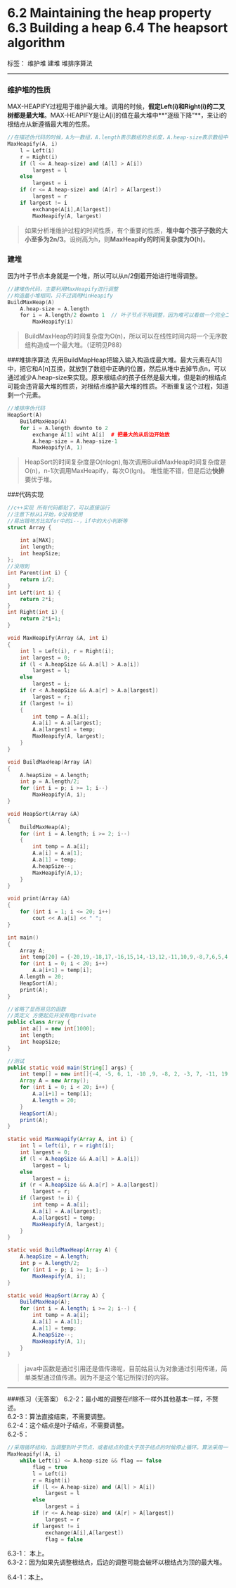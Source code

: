 ﻿# 6.2 Maintaining the heap property 6.3 Building a heap 6.4 The heapsort algorithm

标签： 维护堆 建堆 堆排序算法

---

### 维护堆的性质
MAX-HEAPIFY过程用于维护最大堆。调用的时候，**假定Left(i)和Right(i)的二叉树都是最大堆**。MAX-HEAPIFY是让A[i]的值在最大堆中**“逐级下降”**，来让i的根结点从新遵循最大堆的性质。
```c++
//在描述伪代码的时候，A为一数组，A.length表示数组的总长度，A.heap-size表示数组中存放的堆中的有效元素的个数。下同
MaxHeapify(A, i)
    l = Left(i)
    r = Right(i)
    if (l <= A.heap-size) and (A[l] > A[i])
        largest = l
    else
        largest = i
    if (r <= A.heap-size) and (A[r] > A[largest])
        largest = r
    if largest != i
        exchange(A[i],A[largest])
        MaxHeapify(A, largest)
```

> 如果分析堆维护过程的时间性质，有个重要的性质，**堆中每个孩子子数的大小至多为2n/3**。设树高为h，则**MaxHeapify的时间复杂度为O(h)**。

### 建堆
因为叶子节点本身就是一个堆，所以可以从n/2倒着开始进行堆得调整。
```c++
//建堆伪代码，主要利用MaxHeapify进行调整
//构造最小堆相同，只不过调用MinHeapify
BuildMaxHeap(A)
    A.heap-size = A.length
    for i = A.length/2 downto 1  // 叶子节点不用调整，因为堆可以看做一个完全二叉树
        MaxHeapify(i)
```

> BuildMaxHeap的时间复杂度为O(n)，所以可以在线性时间内将一个无序数组构造成一个最大堆。（证明见P88）

###堆排序算法
先用BuildMapHeap把输入输入构造成最大堆。最大元素在A[1]中，把它和A[n]互换，就放到了数组中正确的位置，然后从堆中去掉节点n，可以通过减少A.heap-size来实现。原来根结点的孩子任然是最大堆，但是新的根结点可能会违背最大堆的性质，对根结点维护最大堆的性质。不断重复这个过程，知道剩一个元素。
```c++
//堆排序伪代码
HeapSort(A)
    BuildMaxHeap(A)
    for i = A.length downto to 2
        exchange A[1] wiht A[i]  # 把最大的从后边开始放
        A.heap-size = A.heap-size-1
        MaxHeapify(A, 1)
```

> HeapSort的时间复杂度是O(nlogn),每次调用BuildMaxHeap时间复杂度是O(n)，n-1次调用MaxHeapify，每次O(lgn)。
> 堆性能不错，但是后边**快排**要优于堆。

###代码实现
```c++
//c++实现 所有代码都贴了，可以直接运行
//注意下标从1开始，0没有使用
//易出错地方比如for中的i--，if中的大小判断等
struct Array {

    int a[MAX];
    int length;
    int heapSize;
};
//没用到
int Parent(int i) {
    return i/2;
}
int Left(int i) {
    return 2*i;
}
int Right(int i) {
    return 2*i+1;
}

void MaxHeapify(Array &A, int i)
{
    int l = Left(i), r = Right(i);
    int largest = 0;
    if (l < A.heapSize && A.a[l] > A.a[i])
        largest = l;
    else
        largest = i;
    if (r < A.heapSize && A.a[r] > A.a[largest])
        largest = r;
    if (largest != i)
    {
        int temp = A.a[i];
        A.a[i] = A.a[largest];
        A.a[largest] = temp;
        MaxHeapify(A, largest);
    }
}

void BuildMaxHeap(Array &A)
{
    A.heapSize = A.length;
    int p = A.length/2;
    for (int i = p; i >= 1; i--)
        MaxHeapify(A, i);
}

void HeapSort(Array &A)
{
    BuildMaxHeap(A);
    for (int i = A.length; i >= 2; i--)
    {
        int temp = A.a[i];
        A.a[i] = A.a[1];
        A.a[1] = temp;
        A.heapSize--;
        MaxHeapify(A,1);
    }
}

void print(Array &A)
{
    for (int i = 1; i <= 20; i++)
        cout << A.a[i] << " ";
}

int main()
{
    Array A;
    int temp[20] = {-20,19,-18,17,-16,15,14,-13,12,-11,10,9,-8,7,6,5,4,3,-2,1};
    for (int i = 0; i < 20; i++)
        A.a[i+1] = temp[i];
    A.length = 20;
    HeapSort(A);
    print(A);
}
```
```java
//省略了显而易见的函数
//类定义 方便起见并没有用private
public class Array {
	int a[] = new int[1000];
	int length;
	int heapSize;
}

//测试
public static void main(String[] args) {
	int temp[] = new int[]{-4, -5, 6, 1, -10 ,9, -8, 2, -3, 7, -11, 19, -20, 18, -17, 16, -15, 14, 13, -12};
	Array A = new Array();
	for (int i = 0; i < 20; i++) {
		A.a[i+1] = temp[i];
		A.length = 20;
	}
	HeapSort(A);
	print(A);
}

static void MaxHeapify(Array A, int i) {
	int l = left(i), r = right(i);
	int largest = 0;
	if (l < A.heapSize && A.a[l] > A.a[i])
		largest = l;
	else
		largest = i;
	if (r < A.heapSize && A.a[r] > A.a[largest])
		largest = r;
	if (largest != i) {
		int temp = A.a[i];
		A.a[i] = A.a[largest];
		A.a[largest] = temp;
		MaxHeapify(A, largest);
	}
}

static void BuildMaxHeap(Array A) {
	A.heapSize = A.length;
	int p = A.length/2;
	for (int i = p; i >= 1; i--)
		MaxHeapify(A, i);
}

static void HeapSort(Array A) {
	BuildMaxHeap(A);
	for (int i = A.length; i >= 2; i--) {
		int temp = A.a[i];
		A.a[i] = A.a[1];
		A.a[1] = temp;
		A.heapSize--;
		MaxHeapify(A, 1);
	}
}
```

> java中函数是通过引用还是值传递呢，目前姑且认为对象通过引用传递，简单类型通过值传递。因为不是这个笔记所探讨的内容。

---
###练习（无答案）
6.2-2：最小堆的调整在if除不一样外其他基本一样，不赘述。  
6.2-3：算法直接结束，不需要调整。  
6.2-4：这个结点是叶子结点，不需要调整。  
6.2-5：
```c++
//采用循环结构，当调整到叶子节点，或者结点的值大于孩子结点的时候停止循环。算法采用一个标志位flag。
MaxHeapify((A, i)
    while Left(i) <= A.heap-size && flag == false
        flag = true
        l = Left(i)
        r = Right(i)
        if (l <= A.heap-size) and (A[l] > A[i])
            largest = l
        else
            largest = i
        if (r <= A.heap-size) and (A[r] > A[largest])
            largest = r
        if largest != i
            exchange(A[i],A[largest])
            flag = false
```

6.3-1： 本上。  
6.3-2：因为如果先调整根结点，后边的调整可能会破坏以根结点为顶的最大堆。

6.4-1：本上。
